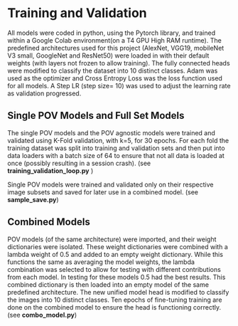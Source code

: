 # Training and Validation
All models were coded in python, using the Pytorch library, and trained within a Google Colab environment(on a T4 GPU High RAM runtime). The predefined architectures used for this project (AlexNet, VGG19, mobileNet V3 small, GoogleNet and ResNet50) were loaded in with their default weights (with layers not frozen to allow training). The fully connected heads were modified to classify the dataset into 10 distinct classes. Adam was used as the optimizer and Cross Entropy Loss was the loss function used for all models. A Step LR (step size= 10) was used to adjust the learning rate as validation progressed.

## Single POV Models and Full Set Models
The single POV models and the POV agnostic models were trained and validated using K-Fold validation, with k=5, for 30 epochs. For each fold the training dataset was split into training and validation sets and then put into data loaders with a batch size of 64 to ensure that not all data is loaded at once (possibly resulting in a session crash). (see **training_validation_loop.py** )

Single POV models were trained and validated only on their respective image subsets and saved for later use in a combined model. (see **sample_save.py**)
## Combined Models

POV models (of the same architecture) were imported, and their weight dictionaries were isolated. These weight dictionaries were combined with a lambda weight of 0.5 and added to an empty weight dictionary. While this functions the same as averaging the model weights, the lambda combination was selected to allow for testing with different contributions from each model. In testing for these models 0.5 had the best results. This combined dictionary is then loaded into an empty model of the same predefined architecture. The new unified model head is modified to classify the images into 10 distinct classes. Ten epochs of fine-tuning training are done on the combined model to ensure the head is functioning correctly. (see **combo_model.py**)

